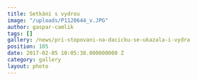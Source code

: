 ```yaml
---
title: Setkání s vydrou
image: "/uploads/P1120644_v.JPG"
author: gaspar-camlik
tags: []
gallery: /news/pri-stopovani-na-dacicku-se-ukazala-i-vydra
position: 105
date: 2017-02-05 10:05:38.000000000 Z
category: gallery
layout: photo
---
```

